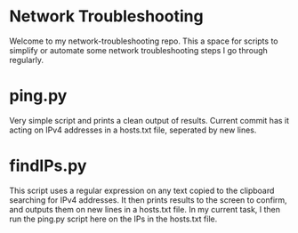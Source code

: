 # Network Troubleshooting

Welcome to my network-troubleshooting repo. This a space for scripts to simplify or automate some network troubleshooting steps I go through regularly.

# ping.py
Very simple script and prints a clean output of results. Current commit has it acting on IPv4 addresses in a hosts.txt file, seperated by new lines.

# findIPs.py
This script uses a regular expression on any text copied to the clipboard searching for IPv4 addresses. It then prints results to the screen to confirm, and outputs them on new lines in a hosts.txt file. In my current task, I then run the ping.py script here on the IPs in the hosts.txt file.
